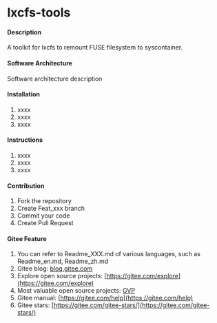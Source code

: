 # lxcfs-tools

#### Description
A toolkit for lxcfs to remount FUSE filesystem to syscontainer.

#### Software Architecture
Software architecture description

#### Installation

1.  xxxx
2.  xxxx
3.  xxxx

#### Instructions

1.  xxxx
2.  xxxx
3.  xxxx

#### Contribution

1.  Fork the repository
2.  Create Feat_xxx branch
3.  Commit your code
4.  Create Pull Request


#### Gitee Feature

1.  You can refer to Readme\_XXX.md of various languages, such as Readme\_en.md, Readme\_zh.md
2.  Gitee blog: [blog.gitee.com](https://blog.gitee.com)
3.  Explore open source projects: [https://gitee.com/explore](https://gitee.com/explore)
4.  Most valuable open source projects: [GVP](https://gitee.com/gvp)
5.  Gitee manual: [https://gitee.com/help](https://gitee.com/help)
6.  Gitee stars: [https://gitee.com/gitee-stars/](https://gitee.com/gitee-stars/)
